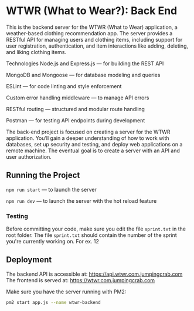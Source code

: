# WTWR (What to Wear?): Back End

This is the backend server for the WTWR (What to Wear) application, a weather-based clothing recommendation app. The server provides a RESTful API for managing users and clothing items, including support for user registration, authentication, and item interactions like adding, deleting, and liking clothing items.

Technologies
Node.js and Express.js — for building the REST API

MongoDB and Mongoose — for database modeling and queries

ESLint — for code linting and style enforcement

Custom error handling middleware — to manage API errors

RESTful routing — structured and modular route handling

Postman — for testing API endpoints during development

The back-end project is focused on creating a server for the WTWR application. You’ll gain a deeper understanding of how to work with databases, set up security and testing, and deploy web applications on a remote machine. The eventual goal is to create a server with an API and user authorization.

## Running the Project

`npm run start` — to launch the server

`npm run dev` — to launch the server with the hot reload feature

### Testing

Before committing your code, make sure you edit the file `sprint.txt` in the root folder. The file `sprint.txt` should contain the number of the sprint you're currently working on. For ex. 12

## Deployment

The backend API is accessible at: https://api.wtwr.com.jumpingcrab.com  
The frontend is served at: https://wtwr.com.jumpingcrab.com

Make sure you have the server running with PM2:

```bash
pm2 start app.js --name wtwr-backend
```
